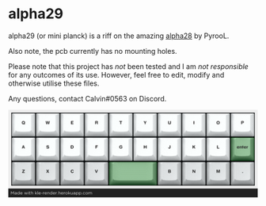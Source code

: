 # alpha29

alpha29 (or mini planck) is a riff on the amazing [alpha28](https://github.com/PyrooL/Alpha) by PyrooL.

Also note, the pcb currently has no mounting holes.

Please note that this project has _not_ been tested and I am _not responsible_ for any outcomes of its use. However, feel free to edit, modify and otherwise utilise these files.

Any questions, contact Calvin\#0563 on Discord.

![alpha29 KLE](https://github.com/calvin-mcd/alpha29/blob/main/alpha29_KLE.png) 
